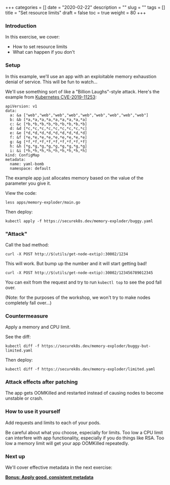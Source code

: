 +++
categories = []
date = "2020-02-22"
description = ""
slug = ""
tags = []
title = "Set resource limits"
draft = false
toc = true
weight = 80
+++

### Introduction
In this exercise, we cover:

 - How to set resource limits
 - What can happen if you don't

### Setup
In this example, we'll use an app with an exploitable
memory exhaustion denial of service. This will be fun to watch...

We'll use something sort of like a "Billion Laughs"-style attack. Here's the example
from [Kubernetes CVE-2019-11253](https://github.com/kubernetes/kubernetes/issues/83253):
```
apiVersion: v1
data:
  a: &a ["web","web","web","web","web","web","web","web","web"]
  b: &b [*a,*a,*a,*a,*a,*a,*a,*a,*a]
  c: &c [*b,*b,*b,*b,*b,*b,*b,*b,*b]
  d: &d [*c,*c,*c,*c,*c,*c,*c,*c,*c]
  e: &e [*d,*d,*d,*d,*d,*d,*d,*d,*d]
  f: &f [*e,*e,*e,*e,*e,*e,*e,*e,*e]
  g: &g [*f,*f,*f,*f,*f,*f,*f,*f,*f]
  h: &h [*g,*g,*g,*g,*g,*g,*g,*g,*g]
  i: &i [*h,*h,*h,*h,*h,*h,*h,*h,*h]
kind: ConfigMap
metadata:
  name: yaml-bomb
  namespace: default
```

The example app just allocates memory based on the value of the parameter you give it.

View the code:

```
less apps/memory-exploder/main.go
```

Then deploy:
```
kubectl apply -f https://securek8s.dev/memory-exploder/buggy.yaml
```

### "Attack"
Call the bad method:
```
curl -X POST http://$(utils/get-node-extip):30002/1234
```

This will work. But bump up the number and it will start getting bad!

```
curl -X POST http://$(utils/get-node-extip):30002/123456789012345
```

You can exit from the request and try to run `kubectl top` to see the pod fall over.

(Note: for the purposes of the workshop, we won't try to make
nodes completely fall over...)

### Countermeasure
Apply a memory and CPU limit.

See the diff:

```
kubectl diff -f https://securek8s.dev/memory-exploder/buggy-but-limited.yaml
```

Then deploy:

```
kubectl diff -f https://securek8s.dev/memory-exploder/limited.yaml
```

### Attack effects after patching
The app gets OOMKilled and restarted instead of causing nodes to
become unstable or crash.

### How to use it yourself
Add requests and limits to each of your pods.

Be careful about what you choose, especially for limits.
Too low a CPU limit can interfere with app functionality, especially if you do things like RSA.
Too low a memory limit will get your app OOMKilled repeatedly.

### Next up
We'll cover effective metadata in the next exercise:

[**Bonus: Apply good, consistent metadata**](../90-metadata)
